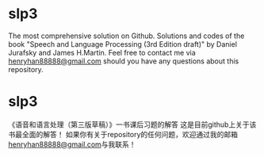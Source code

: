 # slp3
The most comprehensive solution on Github.
Solutions and codes of the book "Speech and Language Processing (3rd Edition draft)" by Daniel Jurafsky and James H.Martin.
Feel free to contact me via <henryhan88888@gmail.com> should you have any questions about this repository.

# slp3
《语音和语言处理（第三版草稿）》一书课后习题的解答
这是目前github上关于该书最全面的解答！
如果你有关于repository的任何问题，欢迎通过我的邮箱<henryhan88888@gmail.com>与我联系！
